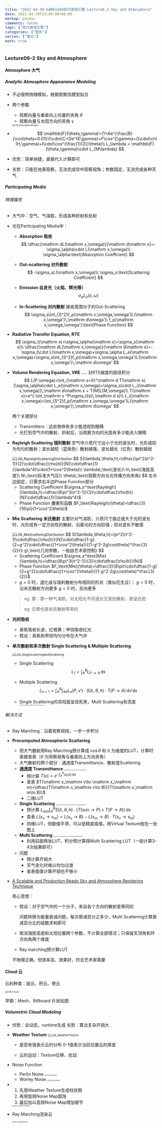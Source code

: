 ```yaml
---
title: "2022-04-30-GAMES104现代游戏引擎-Lecture6.2-Sky and Atmosphere"
date: 2021-04-30T14:00:00+08:00
markup: pandoc
comments: false
tags: ["现代游戏引擎"]
categories: ["图形"]
series: ["笔记"]
math: true
---
```




### Lecture06-2 Sky and Atmosphere

#### Atmosphere 大气

##### Analytic Atmosphere Appearance Modeling

+ 不必按照物理模拟，根据观察找模型拟合

+ 两个参数

  + 观察向量与垂直向上向量的夹角 $\theta$
  + 观察向量与太阳方向的夹角 $\gamma$

  <img src="/images/games104/L06_AtmosphereAngles.jpg" alt="L06_AtmosphereAngles" style="zoom: 50%;" />
  
+ $$
  \mathbb{F}(\theta,\gamma)=(1+Ae^{\frac{B}{\cos\theta+0.01}})\cdot(C+De^{E\gamma}+F\cos^2\gamma+G\cdot\chi(H,\gamma)+I\cdot\cos^{\frac{1}{2}}\theta)\\
  L_\lambda = \mathbb{F}(\theta,\gamma)\cdot L_{M\lambda}
  $$

+ 优势：简单快捷，直接代入计算即可

+ 劣势：只能在地表观察，无法完成空中观察视角；参数固定，无法完成各种天气

##### Participating Media

###### 物理属性

+ 大气中：空气、气溶胶，形成各种折射和反射

+ 光在Participating Media中：

  + **Absorption 吸收**
    $$
    \dfrac{\mathrm dL(\mathrm x,\omega)}{\mathrm d\mathrm x}=-\sigma_\alpha\cdot L(\mathrm x,\omega)\\
    \sigma_\alpha:\text{Absorption Coeffcient}
    $$

  + **Out-scattering 对外散射**
    $$
    -\sigma_sL(\mathrm x,\omega)\\
    \sigma_s:\text{Scattering Coeffcient}
    $$

  + **Emission 自发光（火焰、辉光等）**
    $$
    \sigma_\alpha L_e(\mathrm x,\omega)
    $$

  + **In-Scattering 对内散射**
    接收周围分子的Out-Scattering
    $$
    \sigma_s\int_{S^2}f_p(\mathrm x,\omega,\omega')L(\mathrm x,\omega')\,\mathrm d\omega'\\
    f_p(\mathrm x,\omega,\omega'):\text{Phase Function}
    $$

+ **Radiative Transfer Equation, RTE**
  $$
  \sigma_t(\mathrm x)=\sigma_\alpha(\mathrm x)+\sigma_s(\mathrm x)\\
  \dfrac{\mathrm dL(\mathrm x,\omega)}{\mathrm d\mathrm x}=-\sigma_t\cdot L(\mathrm x,\omega)+\sigma_\alpha L_e(\mathrm x,\omega)+\sigma_s\int_{S^2}f_p(\mathrm x,\omega,\omega')L(\mathrm x,\omega')\,\mathrm d\omega'
  $$
  
+ **Volume Rendering Equation, VRE**
  <img src="/images/games104/L06_VRE.png" alt="L06_VRE" style="zoom: 25%;" />
  对RTE梯度的路径积分
  $$
  L(P,\omega)=\int_{\mathrm x=0}^\mathrm d T(\mathrm x)[\sigma_\alpha\cdot L_e(\mathrm x,\omega)+\sigma_s\cdot L_i(\mathrm x,\omega)]\,\mathrm d\mathrm x + T(M)L(M,\omega)\\
  T(\mathrm x)=e^{-\int_\mathrm x ^P\sigma_t(s)\,\mathrm d s}\\
  L_i(\mathrm x,\omega)=\int_{S^2}f_p(\mathrm x,\omega,\omega')L(\mathrm x,\omega')\,\mathrm d\omega'
  $$
  
  两个关键部分
  + Transmitters：远处物体有多少能透视到眼睛
  + 光打到空气中的散射、折射后，沿观察方向的光路有多少能进入眼睛
  
+ **Rayleigh Scattering 瑞利散射**
  空气中介质尺寸远小于光的波长时，光形成较为均匀的散射；波长越短（蓝紫色）散射越强，波长越长（红色）散射越弱
  
  <img src="/images/games104/L06_RayleighScatteringDistribution.jpg" alt="L06_RayleighScatteringDistribution" style="zoom: 80%;" />
  $$
  S(\lambda,\theta,h)=\dfrac{\pi^2(n^2-1)}{2}\cdot\dfrac{\rho(h)}{N}\cdot\dfrac{1}{\lambda^4}\cdot(1+\cos^2\theta)\\
  \lambda\,\text{波长}\ h\,\text{海拔高度}\ N\,\text{标准大气压}\ \theta\,\text{观察方向与光传播方向夹角}
  $$
  左半边固定，只需求右半边Phase Function部分
  
  + Scattering Coefficient
    $\sigma_s^\text{Rayleigh}(\lambda,h)=\dfrac{8\pi^3(n^2-1)}{3}\cdot\dfrac{\rho(h)}{N}\cdot\dfrac{1}{\lambda^4}$
  + Phase Function 腰果形函数
    $F_\text{Rayleigh}(\theta)=\dfrac{3}{16\pi}(1+\cos^2\theta)$
  
+ **Mie Scattering 米氏散射**
  主要针对气溶胶，介质尺寸接近或大于光的波长时，光形成有一定方向性的散射、沿着光的方向较强；但对波长不敏感
  
  <img src="/images/games104/L06_MieScatteringDistribution.jpg" alt="L06_MieScatteringDistribution" style="zoom: 80%;" />
  $$
  S(\lambda,\theta,h)=\pi^2(n^2-1)\cdot\dfrac{\rho(h)}{N}\cdot\dfrac{1-g}{2+g^2}\cdot\dfrac{(1+\cos^2\theta)}{(1-g^2-2g\cos\theta)^\frac{3}{2}}\\
  g\,\text{几何参数，一般由艺术家控制}
  $$
  
  + Scattering Coefficient
    $\sigma_s^\text{Mie}(\lambda,h)=\dfrac{8\pi^3(n^2-1)}{3}\cdot\dfrac{\rho(h)}{N}$
  + Phase Function
    $F_\text{Mie}(\theta)=\dfrac{3}{8\pi}\cdot\dfrac{1-g}{2+g^2}\cdot\dfrac{(1+\cos^2\theta)}{(1-g^2-2g\cos\theta)^\frac{3}{2}}$
  + $g=0$ 时，退化成与瑞利散射分布相同的形状（类似花生豆）；
    $g>0$ 时，沿米氏散射方向更多
    $g<0$ 时，反向更多
  
  > eg. 雾：即一种气溶胶，对太阳光不同波长无差别散射，故呈白色
  >
  > eg. 日晕也是米氏散射带来的
  
+ **光的吸收**

  + 臭氧吸收长波，红橙黄；甲烷吸收红光
  + 假设：臭氧和甲烷均匀分布在大气中

+ **单次散射和多次散射 Single Scattering & Multiple Scattering**

  <img src="/images/games104/L06_SingleScatteringMultiScattering.jpg" alt="L06_SingleScatteringMultiScattering" style="zoom:67%;" />

  + Single Scattering
    $$
    L_1=\int_A^BL_{P\to A}\,\mathrm ds
    $$
  
  + Multiple Scattering
    $$
    L_{n+1}=\int_A^B\int_{4\pi}L_n(P,v')\cdot S(\lambda,\theta,h)\cdot T(P\to A)\,\mathrm dv'\mathrm ds
    $$
  
  + Single Scattering的背阳面呈现死黑，Multi Scattering有亮度
    <img src="/images/games104/L06_SingleScatteringMultiScatteringComparison.png" alt="L06_SingleScatteringMultiScatteringComparison" style="zoom: 25%;" />

###### 解决方法

+ Ray Marching：沿着观察视线，一步一步积分

+ **Precomputed Atmospheric Scattering**
  + 把大气散射用Ray Marching预计算成 $\cos\theta$ 和 $h$ 为维度的LUT，计算时直接查表（$\theta$ 为观察视角与垂直向上方向夹角）
  + 大气散射的两个部分：通透度Transmittance、散射度Scattering
  + **通透度 Transmittance**
    <img src="/images/games104/L06_PrecomputedAtmosphericScatteringT.png" alt="L06_PrecomputedAtmosphericScatteringT" style="zoom: 25%;" />
    + 预计算 $T(\mathrm x)=e^{-\int_\mathrm x^P\sigma_t(s)\,\mathrm ds}$
    + 查表 $T(\mathrm x_\mathrm v\to \mathrm x_\mathrm m)=\dfrac{T(\mathrm x_\mathrm v\to B)}{T(\mathrm x_\mathrm m\to B)}$
    + 二维LUT
  + **Single Scattering**
    <img src="/images/games104/L06_PrecomputedAtmosphericScatteringSingleScattering.png" alt="L06_PrecomputedAtmosphericScatteringSingleScattering" style="zoom:25%;" />
    + 预计算 $L_\text{sun}\displaystyle\int_A^BS(\lambda,\theta,h)\cdot(T(\text{sun}\to P)+T(P\to A))\,\mathrm ds$
    + 查表 $L(\mathrm x_\mathrm v\to \mathrm x_\mathrm m)=L(\mathrm x_\mathrm v\to B)-L(\mathrm x_\mathrm m\to B)\cdot T(\mathrm x_\mathrm v\to \mathrm x_\mathrm m)$
    + 四维LUT，但数值平滑，可以低精度插值，用Virtual Texture放在一张图上
  + **Multi Scattering**
    <img src="/images/games104/L06_PrecomputedAtmosphericScatteringMultiScattering.png" alt="L06_PrecomputedAtmosphericScatteringMultiScattering" style="zoom:25%;" />
    + 利用前面两张LUT，积分预计算得Multi Scattering LUT（一般计算3-4次结果即可）
  + 问题
    + 预计算开销大
    + 天气变化时难以均匀过渡
    + 查表插值计算开销也不够小
  
+ [A Scalable and Production Ready Sky and Atmosphere Rendering Technique](https://diglib.eg.org/bitstream/handle/10.1111/cgf14050/v39i4pp013-022.pdf)

  核心思想：

  + 假设：对于空气中的一个分子，来自各个方向的散射是等同的

    问题转换为能量衰减问题，每次衰减百分之多少，Multi Scattering计算衰减百分比的级数求和即可

  + 取消海拔高度和太阳位置两个参数，不计算全部情况；只保留天顶角和环方向角两个维度

  + Ray marching预计算LUT

  不物理正确，但效率高、效果好，符合艺术家需要

#### Cloud 云

云的种类：层云、积云、卷云

<img src="/images/games104/L06_Clouds.jpg" alt="L06_Clouds" style="zoom:50%;" />

早期：Mesh、Billboard 片状贴图

##### Volumetric Cloud Modeling

+ 优势：全动态，runtime生成
  劣势：算法复杂开销大
  
+ **Weather Texture**
  <img src="/images/games104/L06_WeatherTexture.jpg" alt="L06_WeatherTexture" style="zoom: 67%;" />
  
  + 是否有值表示云的分布
    0-1值表示当前位置云的厚度
    
  + 云的运动：Texture位移、扰动
  
+ Noise Function
  + Perlin Noise
    <img src="/images/games104/L06_PerlinNoise.png" alt="L06_PerlinNoise" style="zoom:33%;" />
  + Worley Noise
    <img src="/images/games104/L06_WorleyNoise.png" alt="L06_WorleyNoise" style="zoom:33%;" />
  
+ 1. 先用Weather Texture生成柱状图
  2. 再用低频Noise Map腐蚀
  3. 最后加以高频Noise Map增加细节
  
  <img src="/images/games104/L06_CloudDensityModel.png" alt="L06_CloudDensityModel" style="zoom:33%;" />
  
+ Ray Marching渲染云

  <img src="/images/games104/L06_CloudRendering.png" alt="L06_CloudRendering" style="zoom:33%;" />